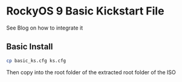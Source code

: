 # RockyOS 9 Basic Kickstart File 

See Blog on how to integrate it


## Basic Install 

```bash 
cp basic_ks.cfg ks.cfg
```

Then copy into the root folder of the extracted root folder of the ISO